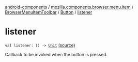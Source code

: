 [android-components](../../../index.md) / [mozilla.components.browser.menu.item](../../index.md) / [BrowserMenuItemToolbar](../index.md) / [Button](index.md) / [listener](./listener.md)

# listener

`val listener: () -> `[`Unit`](https://kotlinlang.org/api/latest/jvm/stdlib/kotlin/-unit/index.html) [(source)](https://github.com/mozilla-mobile/android-components/blob/master/components/browser/menu/src/main/java/mozilla/components/browser/menu/item/BrowserMenuItemToolbar.kt#L72)

Callback to be invoked when the button is pressed.

